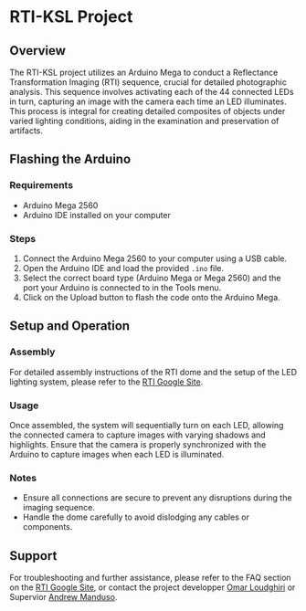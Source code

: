 # RTI-KSL Project

## Overview
The RTI-KSL project utilizes an Arduino Mega to conduct a Reflectance Transformation Imaging (RTI) sequence, crucial for detailed photographic analysis. This sequence involves activating each of the 44 connected LEDs in turn, capturing an image with the camera each time an LED illuminates. This process is integral for creating detailed composites of objects under varied lighting conditions, aiding in the examination and preservation of artifacts.

## Flashing the Arduino

### Requirements
- Arduino Mega 2560
- Arduino IDE installed on your computer

### Steps
1. Connect the Arduino Mega 2560 to your computer using a USB cable.
2. Open the Arduino IDE and load the provided `.ino` file.
3. Select the correct board type (Arduino Mega or Mega 2560) and the port your Arduino is connected to in the Tools menu.
4. Click on the Upload button to flash the code onto the Arduino Mega.

## Setup and Operation

### Assembly
For detailed assembly instructions of the RTI dome and the setup of the LED lighting system, please refer to the [RTI Google Site]([<insert-link-here>](https://sites.google.com/case.edu/rtiksl/home)).

### Usage
Once assembled, the system will sequentially turn on each LED, allowing the connected camera to capture images with varying shadows and highlights. Ensure that the camera is properly synchronized with the Arduino to capture images when each LED is illuminated.

### Notes
- Ensure all connections are secure to prevent any disruptions during the imaging sequence.
- Handle the dome carefully to avoid dislodging any cables or components.

## Support
For troubleshooting and further assistance, please refer to the FAQ section on the [RTI Google Site](https://sites.google.com/case.edu/rtiksl/home), or contact the project developper [Omar Loudghiri](mailto:oxl51@case.edu) or Supervior [Andrew Manduso](mailto:axm1195@case.edu).




